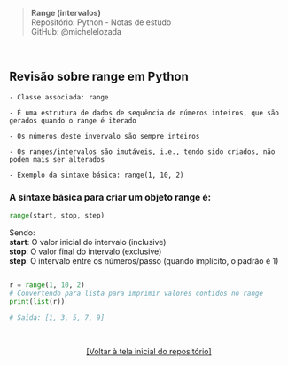 > **Range (intervalos)**  
> Repositório: Python - Notas de estudo     
> GitHub: @michelelozada
&nbsp;
     
&nbsp;  
## Revisão sobre range em Python
```
- Classe associada: range 

- É uma estrutura de dados de sequência de números inteiros, que são gerados quando o range é iterado 

- Os números deste invervalo são sempre inteiros

- Os ranges/intervalos são imutáveis, i.e., tendo sido criados, não podem mais ser alterados

- Exemplo da sintaxe básica: range(1, 10, 2) 
```

### A sintaxe básica para criar um objeto range é:

```py
range(start, stop, step)
```
Sendo:  
**start**: O valor inicial do intervalo (inclusive)  
**stop**: O valor final do intervalo (exclusive)  
**step**: O intervalo entre os números/passo (quando implícito, o padrão é 1)  

```py

r = range(1, 10, 2)
# Convertendo para lista para imprimir valores contidos no range
print(list(r))  

# Saída: [1, 3, 5, 7, 9]
```

&nbsp;

<div align="center">
<a href="https://github.com/michelelozada/Python-Study-Notes">[Voltar à tela inicial do repositório]</a>
</div>